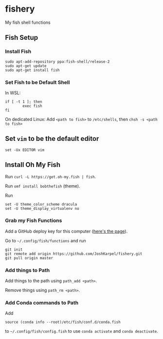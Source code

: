 # fishery
My fish shell functions

## Fish Setup

### Install Fish

```
sudo apt-add-repository ppa:fish-shell/release-2  
sudo apt-get update  
sudo apt-get install fish
```

### Set Fish to be Default Shell

In WSL:

```
if [ -t 1 ]; then
        exec fish
fi
```

On dedicated Linux:
Add `<path to fish>` to `/etc/shells`, then `chsh -s <path to fish>`

## Set `vim` to be the default editor

`set -Ux EDITOR vim`

## Install Oh My Fish

Run `curl -L https://get.oh-my.fish | fish`.

Run `omf install bobthefish` (theme).

Run

```
set -U theme_color_scheme dracula
set -U theme_display_virtualenv no
```

### Grab my Fish Functions

Add a GitHub deploy key for this computer ([here's the page](https://github.com/JoshKarpel/fishery/settings/keys)).

Go to `~/.config/fish/functions` and run

```
git init
git remote add origin https://github.com/JoshKarpel/fishery.git
git pull origin master
```

### Add things to Path

Add things to the path using `path_add <path>`.

Remove things using `path_rm <path>`.

### Add Conda commands to Path

Add

```
source (conda info --root)/etc/fish/conf.d/conda.fish
```

to `~/.config/fish/config.fish` to use `conda activate` and `conda deactivate`.
